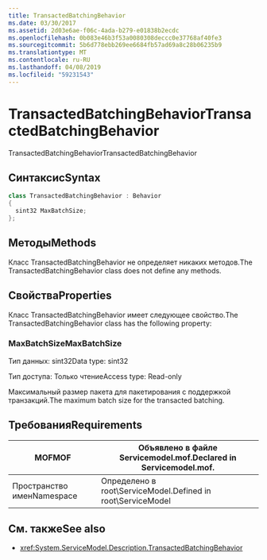 ```yaml
---
title: TransactedBatchingBehavior
ms.date: 03/30/2017
ms.assetid: 2d03e6ae-f06c-4ada-b279-e01838b2ecdc
ms.openlocfilehash: 0b083e46b3f53a0080308deccc0e37768af40fe3
ms.sourcegitcommit: 5b6d778ebb269ee6684fb57ad69a8c28b06235b9
ms.translationtype: MT
ms.contentlocale: ru-RU
ms.lasthandoff: 04/08/2019
ms.locfileid: "59231543"
---
```

# <a name="transactedbatchingbehavior"></a><span data-ttu-id="e144c-102">TransactedBatchingBehavior</span><span class="sxs-lookup"><span data-stu-id="e144c-102">TransactedBatchingBehavior</span></span>
<span data-ttu-id="e144c-103">TransactedBatchingBehavior</span><span class="sxs-lookup"><span data-stu-id="e144c-103">TransactedBatchingBehavior</span></span>  
  
## <a name="syntax"></a><span data-ttu-id="e144c-104">Синтаксис</span><span class="sxs-lookup"><span data-stu-id="e144c-104">Syntax</span></span>  
  
```csharp
class TransactedBatchingBehavior : Behavior  
{  
  sint32 MaxBatchSize;  
};  
```  
  
## <a name="methods"></a><span data-ttu-id="e144c-105">Методы</span><span class="sxs-lookup"><span data-stu-id="e144c-105">Methods</span></span>  
 <span data-ttu-id="e144c-106">Класс TransactedBatchingBehavior не определяет никаких методов.</span><span class="sxs-lookup"><span data-stu-id="e144c-106">The TransactedBatchingBehavior class does not define any methods.</span></span>  
  
## <a name="properties"></a><span data-ttu-id="e144c-107">Свойства</span><span class="sxs-lookup"><span data-stu-id="e144c-107">Properties</span></span>  
 <span data-ttu-id="e144c-108">Класс TransactedBatchingBehavior имеет следующее свойство.</span><span class="sxs-lookup"><span data-stu-id="e144c-108">The TransactedBatchingBehavior class has the following property:</span></span>  
  
### <a name="maxbatchsize"></a><span data-ttu-id="e144c-109">MaxBatchSize</span><span class="sxs-lookup"><span data-stu-id="e144c-109">MaxBatchSize</span></span>  
 <span data-ttu-id="e144c-110">Тип данных: sint32</span><span class="sxs-lookup"><span data-stu-id="e144c-110">Data type: sint32</span></span>  
  
 <span data-ttu-id="e144c-111">Тип доступа: Только чтение</span><span class="sxs-lookup"><span data-stu-id="e144c-111">Access type: Read-only</span></span>  
  
 <span data-ttu-id="e144c-112">Максимальный размер пакета для пакетирования с поддержкой транзакций.</span><span class="sxs-lookup"><span data-stu-id="e144c-112">The maximum batch size for the transacted batching.</span></span>  
  
## <a name="requirements"></a><span data-ttu-id="e144c-113">Требования</span><span class="sxs-lookup"><span data-stu-id="e144c-113">Requirements</span></span>  
  
|<span data-ttu-id="e144c-114">MOF</span><span class="sxs-lookup"><span data-stu-id="e144c-114">MOF</span></span>|<span data-ttu-id="e144c-115">Объявлено в файле Servicemodel.mof.</span><span class="sxs-lookup"><span data-stu-id="e144c-115">Declared in Servicemodel.mof.</span></span>|  
|---------|-----------------------------------|  
|<span data-ttu-id="e144c-116">Пространство имен</span><span class="sxs-lookup"><span data-stu-id="e144c-116">Namespace</span></span>|<span data-ttu-id="e144c-117">Определено в root\ServiceModel.</span><span class="sxs-lookup"><span data-stu-id="e144c-117">Defined in root\ServiceModel</span></span>|  
  
## <a name="see-also"></a><span data-ttu-id="e144c-118">См. также</span><span class="sxs-lookup"><span data-stu-id="e144c-118">See also</span></span>

- <xref:System.ServiceModel.Description.TransactedBatchingBehavior>
